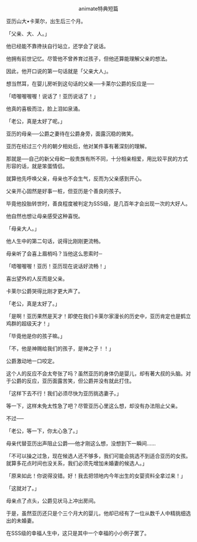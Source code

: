 <p align="center">animate特典短篇</p>

亚历山大•卡莱尔，出生后三个月。

「父亲、大、人。」

他已经能不靠搀扶自行站立，还学会了说话。

他拥有前世记忆。尽管他不曾养育过孩子，但他还算能理解父亲的想法。

因此，他开口说的第一句话就是「父亲大人」。

想当然耳，在婴儿房听到这句话的父亲──卡莱尔公爵的反应是──

「唔喔喔喔喔！说话了！亚历说话了！」

他真的喜极而泣，脸上泪如泉涌。

「老公，真是太好了呢。」

亚历的母亲──公爵之妻待在公爵身旁，面露沉稳的微笑。

亚历在经过三个月的朝夕相处后，他对某件事有著深刻的理解。

那就是──自己的新父母和一般贵族有所不同，十分相亲相爱，用比较平民的方式形容的话，就是笨蛋情侣。

就算他先呼唤父亲，母亲也不会生气，反而为父亲感到开心。

父亲开心固然是好事一桩，但亚历是个善良的孩子。

毕竟他投胎转世时，善良程度被判定为SSS级，是几百年才会出现一次的大好人。

他自然也想让母亲感受这种喜悦。

「母亲大人。」

他人生中的第二句话，说得比刚刚更流畅。

母亲听了会喜上眉梢吗？当他这么思索时─

「唔喔喔喔！亚历！亚历现在说话好流畅！」

喜出望外的人反而是父亲。

卡莱尔公爵哭得比刚才更大声了。

「老公，真是太好了。」

「是啊！亚历果然是天才！即使在我们卡莱尔家漫长的历史中，亚历肯定也是鹤立鸡群的超级天才！」

「毕竟他是你的孩子嘛。」

「不，他是神赐给我们的孩子，是神之子！！」

公爵激动地一口咬定。

这个人的反应不会太夸张了吗？虽然亚历的身体仍是婴儿，却有著大叔的头脑。对于公爵的反应，亚历面露苦笑，但公爵并没有就此打住。

「这样下去不行！我们必须尽快为亚历挑选妻子。」

等一下，这样未免太性急了吧？尽管亚历心里这么想，却没有办法阻止父亲。

不过──

「老公，等一下，你太心急了。」

母亲代替亚历出声阻止公爵──他才刚这么想，没想到下一瞬间……

「不可以操之过急，现在候选人还不够多，我们可能会挑选不到适合亚历的女孩。就算多花点时间也没关系，我们必须先增加未婚妻的候选人。」

「原来如此！你说得没错。好！我去把领地内今年出生的女婴资料全拿过来！」

「这就对了。」

母亲点了点头，公爵见状马上冲出房间。

于是，虽然亚历还只是个三个月大的婴儿，他却已经有了一位从数千人中精挑细选出的未婚妻。

在SSS级的幸福人生中，这只是其中一个幸福的小小例子罢了。

